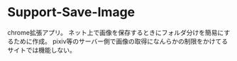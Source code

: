 # Support-Save-Image
chrome拡張アプリ。
ネット上で画像を保存するときにフォルダ分けを簡易にするために作成。
pixiv等のサーバー側で画像の取得になんらかの制限をかけてるサイトでは機能しない。
